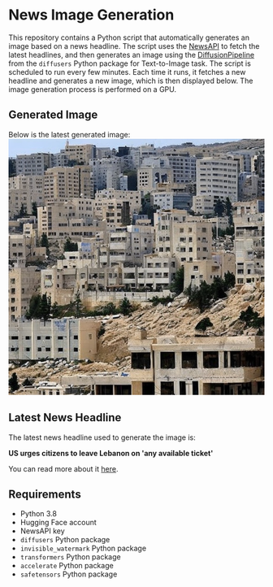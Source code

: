 # News Image Generation
This repository contains a Python script that automatically generates an image based on a news headline. The script uses the [NewsAPI](https://newsapi.org/) to fetch the latest headlines, and then generates an image using the [DiffusionPipeline](https://github.com/huggingface/diffusers) from the `diffusers` Python package for Text-to-Image task.
The script is scheduled to run every few minutes. Each time it runs, it fetches a new headline and generates a new image, which is then displayed below. The image generation process is performed on a GPU.

## Generated Image
Below is the latest generated image:
![Generated Image](image.png)

## Latest News Headline
The latest news headline used to generate the image is:

**US urges citizens to leave Lebanon on 'any available ticket'**

You can read more about it [here](https://news.google.com/rss/articles/CBMiWkFVX3lxTE43RFloSXYxT0NFX0ZDcVM5NTh3b0tvVjN5NXdsbFpiOHFhUTBGRlFPM3hEcVRQcUJuelVNUkpCWmpvLUt2NENmYmpGT2pLclFtd3hNM01Bd3ROUdIBX0FVX3lxTE5vSTdxS0FYbWpzNlp3allQUzVCRTVXQVpSUjJqbXI2eUl3TU0tU2VFMHkxdEpCeV9wRHBKRGE5Rk05M1NINFcxUTJBNVprWmZKbG83ZGdreEtWV1BtUncw?oc=5).

## Requirements
- Python 3.8
- Hugging Face account
- NewsAPI key
- `diffusers` Python package
- `invisible_watermark` Python package
- `transformers` Python package
- `accelerate` Python package
- `safetensors` Python package
